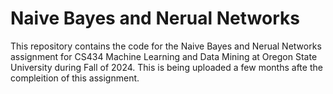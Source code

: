 # Naive Bayes and Nerual Networks

This repository contains the code for the Naive Bayes and Nerual Networks assignment for CS434 Machine Learning and Data Mining at Oregon State University during Fall of 2024. This is being uploaded a few months afte the compleition of this assignment.
